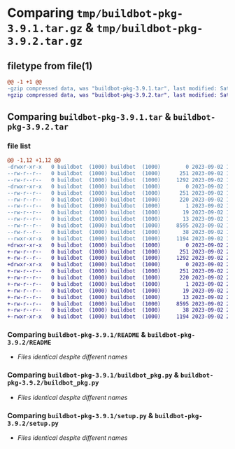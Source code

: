 # Comparing `tmp/buildbot-pkg-3.9.1.tar.gz` & `tmp/buildbot-pkg-3.9.2.tar.gz`

## filetype from file(1)

```diff
@@ -1 +1 @@
-gzip compressed data, was "buildbot-pkg-3.9.1.tar", last modified: Sat Sep  2 16:02:33 2023, max compression
+gzip compressed data, was "buildbot-pkg-3.9.2.tar", last modified: Sat Sep  2 20:50:42 2023, max compression
```

## Comparing `buildbot-pkg-3.9.1.tar` & `buildbot-pkg-3.9.2.tar`

### file list

```diff
@@ -1,12 +1,12 @@
-drwxr-xr-x   0 buildbot  (1000) buildbot  (1000)        0 2023-09-02 16:02:33.388367 buildbot-pkg-3.9.1/
--rw-r--r--   0 buildbot  (1000) buildbot  (1000)      251 2023-09-02 16:02:33.388367 buildbot-pkg-3.9.1/PKG-INFO
--rw-r--r--   0 buildbot  (1000) buildbot  (1000)     1292 2023-09-02 16:00:07.000000 buildbot-pkg-3.9.1/README
-drwxr-xr-x   0 buildbot  (1000) buildbot  (1000)        0 2023-09-02 16:02:33.388367 buildbot-pkg-3.9.1/buildbot_pkg.egg-info/
--rw-r--r--   0 buildbot  (1000) buildbot  (1000)      251 2023-09-02 16:02:33.000000 buildbot-pkg-3.9.1/buildbot_pkg.egg-info/PKG-INFO
--rw-r--r--   0 buildbot  (1000) buildbot  (1000)      220 2023-09-02 16:02:33.000000 buildbot-pkg-3.9.1/buildbot_pkg.egg-info/SOURCES.txt
--rw-r--r--   0 buildbot  (1000) buildbot  (1000)        1 2023-09-02 16:02:33.000000 buildbot-pkg-3.9.1/buildbot_pkg.egg-info/dependency_links.txt
--rw-r--r--   0 buildbot  (1000) buildbot  (1000)       19 2023-09-02 16:02:33.000000 buildbot-pkg-3.9.1/buildbot_pkg.egg-info/requires.txt
--rw-r--r--   0 buildbot  (1000) buildbot  (1000)       13 2023-09-02 16:02:33.000000 buildbot-pkg-3.9.1/buildbot_pkg.egg-info/top_level.txt
--rw-r--r--   0 buildbot  (1000) buildbot  (1000)     8595 2023-09-02 16:00:07.000000 buildbot-pkg-3.9.1/buildbot_pkg.py
--rw-r--r--   0 buildbot  (1000) buildbot  (1000)       38 2023-09-02 16:02:33.388367 buildbot-pkg-3.9.1/setup.cfg
--rwxr-xr-x   0 buildbot  (1000) buildbot  (1000)     1194 2023-09-02 16:00:07.000000 buildbot-pkg-3.9.1/setup.py
+drwxr-xr-x   0 buildbot  (1000) buildbot  (1000)        0 2023-09-02 20:50:42.111142 buildbot-pkg-3.9.2/
+-rw-r--r--   0 buildbot  (1000) buildbot  (1000)      251 2023-09-02 20:50:42.111142 buildbot-pkg-3.9.2/PKG-INFO
+-rw-r--r--   0 buildbot  (1000) buildbot  (1000)     1292 2023-09-02 20:48:25.000000 buildbot-pkg-3.9.2/README
+drwxr-xr-x   0 buildbot  (1000) buildbot  (1000)        0 2023-09-02 20:50:42.111142 buildbot-pkg-3.9.2/buildbot_pkg.egg-info/
+-rw-r--r--   0 buildbot  (1000) buildbot  (1000)      251 2023-09-02 20:50:42.000000 buildbot-pkg-3.9.2/buildbot_pkg.egg-info/PKG-INFO
+-rw-r--r--   0 buildbot  (1000) buildbot  (1000)      220 2023-09-02 20:50:42.000000 buildbot-pkg-3.9.2/buildbot_pkg.egg-info/SOURCES.txt
+-rw-r--r--   0 buildbot  (1000) buildbot  (1000)        1 2023-09-02 20:50:42.000000 buildbot-pkg-3.9.2/buildbot_pkg.egg-info/dependency_links.txt
+-rw-r--r--   0 buildbot  (1000) buildbot  (1000)       19 2023-09-02 20:50:42.000000 buildbot-pkg-3.9.2/buildbot_pkg.egg-info/requires.txt
+-rw-r--r--   0 buildbot  (1000) buildbot  (1000)       13 2023-09-02 20:50:42.000000 buildbot-pkg-3.9.2/buildbot_pkg.egg-info/top_level.txt
+-rw-r--r--   0 buildbot  (1000) buildbot  (1000)     8595 2023-09-02 20:48:25.000000 buildbot-pkg-3.9.2/buildbot_pkg.py
+-rw-r--r--   0 buildbot  (1000) buildbot  (1000)       38 2023-09-02 20:50:42.111142 buildbot-pkg-3.9.2/setup.cfg
+-rwxr-xr-x   0 buildbot  (1000) buildbot  (1000)     1194 2023-09-02 20:48:25.000000 buildbot-pkg-3.9.2/setup.py
```

### Comparing `buildbot-pkg-3.9.1/README` & `buildbot-pkg-3.9.2/README`

 * *Files identical despite different names*

### Comparing `buildbot-pkg-3.9.1/buildbot_pkg.py` & `buildbot-pkg-3.9.2/buildbot_pkg.py`

 * *Files identical despite different names*

### Comparing `buildbot-pkg-3.9.1/setup.py` & `buildbot-pkg-3.9.2/setup.py`

 * *Files identical despite different names*

